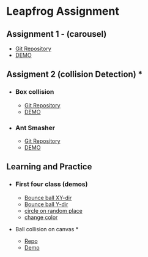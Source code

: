 # Leapfrog Assignment

## Assignment 1 - (carousel)

* [Git Repository](https://github.com/razzkumar/carousel)
* [DEMO](https://razzkumar.github.io/carousel)

## Assigment 2 (collision Detection) *

*  ### Box collision 
    * [Git Repository](https://github.com/razzkumar/box-collision)
    * [DEMO](https://razzkumar.github.io/box-collision/)
*  ### Ant Smasher  
    * [Git Repository](https://github.com/razzkumar/ant-smasher )
    * [DEMO](https://razzkumar.github.io/ant-smasher/)


## Learning and Practice
* ### First four class (demos)
    * [Bounce ball XY-dir](https://razzkumar.github.io/js-practice/bounce-ball-xy.html)
    * [Bounce ball Y-dir](https://razzkumar.github.io/js-practice/)
    * [circle on random place](https://razzkumar.github.io/js-practice/circle.html)
    * [change color](https://razzkumar.github.io/js-practice/change-color.html)

* Ball collision on canvas *
    * [Repo](https://github.com/razzkumar/ball-collision-canvas)
    * [Demo](https://razzkumar.github.io/ball-collision-canvas/)